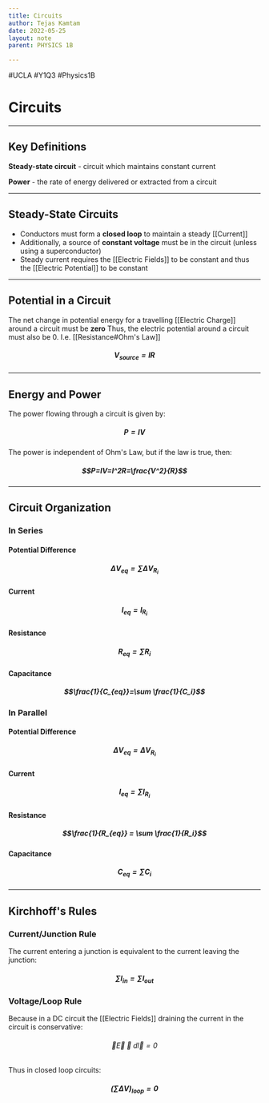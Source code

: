 ```yaml
---
title: Circuits
author: Tejas Kamtam
date: 2022-05-25
layout: note
parent: PHYSICS 1B

---
```


#UCLA #Y1Q3 #Physics1B

# Circuits

---

## Key Definitions

**Steady-state circuit** - circuit which maintains constant current

**Power** - the rate of energy delivered or extracted from a circuit

---

## Steady-State Circuits

- Conductors must form a **closed loop** to maintain a steady [[Current]]
- Additionally, a source of **constant voltage** must be in the circuit (unless using a superconductor)
- Steady current requires the [[Electric Fields]] to be constant and thus the [[Electric Potential]] to be constant

---

## Potential in a Circuit

The net change in potential energy for a travelling [[Electric Charge]] around a circuit must be **zero**
Thus, the electric potential around a circuit must also be 0.
I.e. [[Resistance#Ohm's Law]]

##### $$V_{source}=IR$$

---

## Energy and Power

The power flowing through a circuit is given by:

##### $$P=IV$$

The power is independent of Ohm's Law, but if the law is true, then:

##### $$P=IV=I^2R=\frac{V^2}{R}$$

---

## Circuit Organization

### In Series

#### Potential Difference

##### $$\Delta V_{eq}=\sum \Delta V_{R_i}$$

#### Current

##### $$I_{eq} = I_{R_i}$$

#### Resistance

##### $$R_{eq}=\sum R_i$$

#### Capacitance

##### $$\frac{1}{C_{eq}}=\sum \frac{1}{C_i}$$

### In Parallel

#### Potential Difference

##### $$\Delta V_{eq}=\Delta V_{R_i}$$

#### Current

##### $$I_{eq}=\sum I_{R_i}$$

#### Resistance

##### $$\frac{1}{R_{eq}} = \sum \frac{1}{R_i}$$

#### Capacitance

##### $$C_{eq}=\sum C_i$$

---

## Kirchhoff's Rules

### Current/Junction Rule

The current entering a junction is equivalent to the current leaving the junction:

##### $$\sum I_{in} = \sum I_{out}$$

### Voltage/Loop Rule

Because in a DC circuit the [[Electric Fields]] draining the current in the circuit is conservative:

###### $$\oint \vec E \cdot d\vec l = 0$$

Thus in closed loop circuits:

##### $$(\sum \Delta V)_{loop}=0$$
